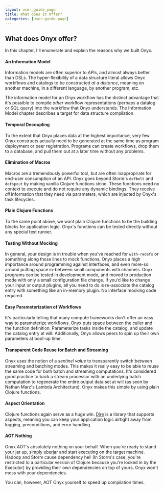 ```yaml
---
layout: user_guide_page
title: What does it Offer?
categories: [user-guide-page]
---
```


## What does Onyx offer?

In this chapter, I'll enumerate and explain the reasons why we built Onyx.

#### An Information Model

Information models are often superior to APIs, and almost always better than DSLs. The hyper-flexibility of a data structure literal allows Onyx workflows and catalogs to be constructed *at a distance*, meaning on another machine, in a different language, by another program, etc.

The information model for an Onyx workflow has the distinct advantage that it's possible to compile *other* workflow representations (perhaps a datalog or SQL query) into the workflow that Onyx understands. The Information Model chapter describes a target for data structure compilation.

#### Temporal Decoupling

To the extent that Onyx places data at the highest importance, very few Onyx constructs actually need to be generated at the same time as program deployment or peer registration. Programs can create workflows, drop them to a database, and pull them out at a later time without any problems.

#### Elimination of Macros

Macros are a tremendously powerful tool, but are often inappropriate for end-user consumption of an API. Onyx goes beyond Storm's `defbolt` and `defspout` by making vanilla Clojure functions shine. These functions need no context to execute and do not require any dynamic bindings. They receive *all* information that they need via parameters, which are injected by Onyx's task lifecycles.

#### Plain Clojure Functions

To the same point above, we want plain Clojure functions to be the building blocks for application logic. Onyx's functions can be tested directly without any special test runner.

#### Testing Without Mocking

In general, your design is in trouble when you've reached for `with-redefs` or something along those lines to mock functions. Onyx places a high importance around programming against interfaces, and even more-so around putting space in-between small components with channels. Onyx programs can be tested in development mode, and moved to production mode with only a small configuration file change. If you'd like to change your input or output plugins, all you need to do is re-associate the catalog entry with something like an in-memory plugin. No interface mocking code required.

#### Easy Parameterization of Workflows

It's particularly telling that many compute frameworks don't offer an easy way to parameterize workflows. Onyx puts space between the caller and the function definition. Parameterize tasks inside the catalog, and update the catalog entry at will. Additionally, Onyx allows peers to spin up their own parameters at boot-up time.

#### Transparent Code Reuse for Batch and Streaming

Onyx uses the notion of a *sentinel value* to transparently switch between streaming and batching modes. This makes it really easy to be able to reuse the same code for both batch and streaming computations. It's considered good practice to back a stream processor with an underlying batch computation to regenerate the entire output data set at will (as seen by Nathan Marz's Lambda Architecture). Onyx makes this simple by using plain Clojure functions.

#### Aspect Orientation

Clojure functions again serve as a huge win. [Dire](https://github.com/MichaelDrogalis/dire) is a library that supports aspects, meaning you can keep your application logic airtight away from logging, preconditions, and error handling.

#### AOT Nothing

Onyx AOT's absolutely nothing on your behalf. When you're ready to stand your jar up, simply uberjar and start executing on the target machine. Hadoop and Storm cause dependency hell (In Storm's case, you're restricted to a particular version of Clojure because you're locked in by the Executor) by providing their own dependencies on top of yours. Onyx won't mess with your dependencies.

You can, however, AOT Onyx yourself to speed up compilation times.
